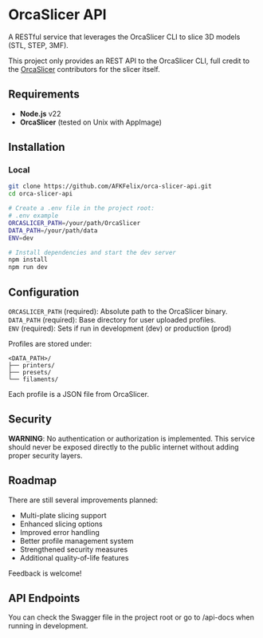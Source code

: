# OrcaSlicer API

A RESTful service that leverages the OrcaSlicer CLI to slice 3D models (STL, STEP, 3MF).

This project only provides an REST API to the OrcaSlicer CLI, full credit to the [OrcaSlicer](https://github.com/SoftFever/OrcaSlicer) contributors for the slicer itself.

## Requirements 

- **Node.js** v22
- **OrcaSlicer** (tested on Unix with AppImage)

## Installation

### Local

```bash
git clone https://github.com/AFKFelix/orca-slicer-api.git
cd orca-slicer-api

# Create a .env file in the project root:
# .env example
ORCASLICER_PATH=/your/path/OrcaSlicer
DATA_PATH=/your/path/data
ENV=dev

# Install dependencies and start the dev server
npm install
npm run dev
```

## Configuration

`ORCASLICER_PATH` (required): Absolute path to the OrcaSlicer binary.\
`DATA_PATH` (required): Base directory for user uploaded profiles.\
`ENV` (required): Sets if run in development (dev) or production (prod)

Profiles are stored under:

```
<DATA_PATH>/
├── printers/
├── presets/
└── filaments/
```

Each profile is a JSON file from OrcaSlicer.

## Security

**WARNING**: No authentication or authorization is implemented. This service should never be exposed directly to the public internet without adding proper security layers.

## Roadmap

There are still several improvements planned:

- Multi-plate slicing support
- Enhanced slicing options
- Improved error handling
- Better profile management system
- Strengthened security measures
- Additional quality-of-life features

Feedback is welcome!

## API Endpoints

You can check the Swagger file in the project root or go to /api-docs when running in development.
